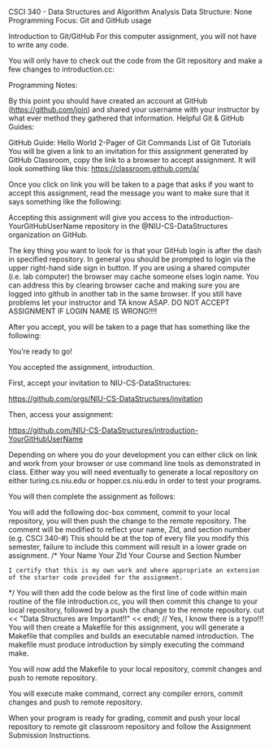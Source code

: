 CSCI 340 - Data Structures and Algorithm Analysis
Data Structure: None
Programming Focus: Git and GitHub usage

Introduction to Git/GitHub
For this computer assignment, you will not have to write any code.

You will only have to check out the code from the Git repository and make a few changes to introduction.cc:

Programming Notes:

By this point you should have created an account at GitHub (https://github.com/join) and shared your username with your instructor by what ever method they gathered that information.
Helpful Git & GitHub Guides:

GitHub Guide: Hello World
2-Pager of Git Commands
List of Git Tutorials
You will be given a link to an invitation for this assignment generated by GitHub Classroom, copy the link to a browser to accept assignment. It will look something like this:
https://classroom.github.com/a/<alphanumeric code>

Once you click on link you will be taken to a page that asks if you want to accept this assignment, read the message you want to make sure that it says something like the following:

Accepting this assignment will give you access to the introduction-YourGitHubUserName repository in the @NIU-CS-DataStructures organization on GitHub.

The key thing you want to look for is that your GitHub login is after the dash in specified repository. In general you should be prompted to login via the upper right-hand side sign in button. If you are using a shared computer (i.e. lab computer) the browser may cache someone elses login name. You can address this by clearing browser cache and making sure you are logged into github in another tab in the same browser. If you still have problems let your instructor and TA know ASAP. DO NOT ACCEPT ASSIGNMENT IF LOGIN NAME IS WRONG!!!!

After you accept, you will be taken to a page that has something like the following:

You’re ready to go!

You accepted the assignment, introduction.

First, accept your invitation to NIU-CS-DataStructures:

https://github.com/orgs/NIU-CS-DataStructures/invitation

Then, access your assignment:

https://github.com/NIU-CS-DataStructures/introduction-YourGitHubUserName

Depending on where you do your development you can either click on link and work from your browser or use command line tools as demonstrated in class. Either way you will need eventually to generate a local repository on either turing.cs.niu.edu or hopper.cs.niu.edu in order to test your programs.

You will then complete the assignment as follows:

You will add the following doc-box comment, commit to your local repository, you will then push the change to the remote repository. The comment will be modified to reflect your name, ZId, and section number (e.g. CSCI 340-#) This should be at the top of every file you modify this semester, failure to include this comment will result in a lower grade on assignment.
/* 	Your Name
	Your ZId
	Your Course and Section Number
	
	I certify that this is my own work and where appropriate an extension 
	of the starter code provided for the assignment.
*/
You will then add the code below as the first line of code within main routine of the file introduction.cc, you will then commit this change to your local repository, followed by a push the change to the remote repository.
cut << "Data Structures are Important!!" << endl;   // Yes, I know there is a typo!!!
You will then create a Makefile for this assignment, you will generate a Makefile that compiles and builds an executable named introduction. The makefile must produce introduction by simply executing the command make.

You will now add the Makefile to your local repository, commit changes and push to remote repository.

You will execute make command, correct any compiler errors, commit changes and push to remote repository.

When your program is ready for grading, commit and push your local repository to remote git classroom repository and follow the Assignment Submission Instructions.

